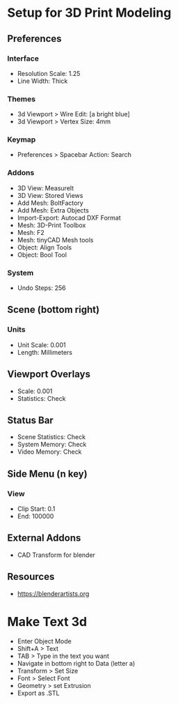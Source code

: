 # Setup for 3D Print Modeling

## Preferences
### Interface
- Resolution Scale: 1.25
- Line Width: Thick

### Themes
- 3d Viewport > Wire Edit: [a bright blue]
- 3d Viewport > Vertex Size: 4mm

### Keymap
- Preferences > Spacebar Action: Search

### Addons
- 3D View: MeasureIt
- 3D View: Stored Views
- Add Mesh: BoltFactory
- Add Mesh: Extra Objects
- Import-Export: Autocad DXF Format
- Mesh: 3D-Print Toolbox
- Mesh: F2
- Mesh: tinyCAD Mesh tools
- Object: Align Tools
- Object: Bool Tool

### System
- Undo Steps: 256

## Scene (bottom right)
### Units
- Unit Scale: 0.001
- Length: Millimeters

## Viewport Overlays
- Scale: 0.001
- Statistics: Check

## Status Bar
- Scene Statistics: Check
- System Memory: Check
- Video Memory: Check

## Side Menu (n key)
### View
- Clip Start: 0.1
- End: 100000

## External Addons
- CAD Transform for blender

## Resources
- https://blenderartists.org


# Make Text 3d
- Enter Object Mode
- Shift+A > Text
- TAB > Type in the text you want
- Navigate in bottom right to Data (letter a)
- Transform > Set Size
- Font > Select Font
- Geometry > set Extrusion
- Export as .STL